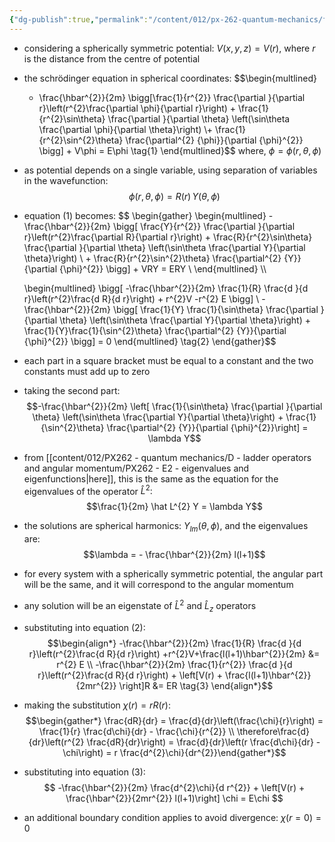 ```yaml
---
{"dg-publish":true,"permalink":"/content/012/px-262-quantum-mechanics/f-3-d-systems/px-262-f4-separation-of-variables-in-spherical-coordinates/"}
---
```


- considering a spherically symmetric potential: $V(x,y,z) = V(r)$, where $r$ is the distance from the centre of potential
- the schrödinger equation in spherical coordinates: 
$$\begin{multlined}
	- \frac{\hbar^{2}}{2m} \bigg[\frac{1}{r^{2}} \frac{\partial }{\partial r}\left(r^{2}\frac{\partial \phi}{\partial r}\right) + \frac{1}{r^{2}\sin\theta} \frac{\partial }{\partial \theta}
	\left(\sin\theta \frac{\partial \phi}{\partial \theta}\right) \\+ \frac{1}{r^{2}\sin^{2}\theta} \frac{\partial^{2} {\phi}}{\partial {\phi}^{2}} \bigg] + V\phi = E\phi \tag{1}
	\end{multlined}$$
	where, $\phi = \phi(r,\theta,\phi)$
- as potential depends on a single variable, using separation of variables in the wavefunction: $$\phi(r,\theta,\phi) = R(r) \, Y(\theta,\phi)$$
- equation $(1)$ becomes:
$$
\begin{gather}
	\begin{multlined}
		-\frac{\hbar^{2}}{2m} \bigg[ \frac{Y}{r^{2}} \frac{\partial }{\partial r}\left(r^{2}\frac{\partial R}{\partial r}\right) + \frac{R}{r^{2}\sin\theta} \frac{\partial }{\partial \theta} \left(\sin\theta \frac{\partial Y}{\partial \theta}\right) \\
		+ \frac{R}{r^{2}\sin^{2}\theta} \frac{\partial^{2} {Y}}{\partial {\phi}^{2}}  \bigg] + VRY = ERY \\
	\end{multlined} \\\\
	
	\begin{multlined}
		\bigg[ -\frac{\hbar^{2}}{2m} \frac{1}{R} \frac{d }{d r}\left(r^{2}\frac{d R}{d r}\right) + r^{2}V -r^{2} E \bigg] \\
		-\frac{\hbar^{2}}{2m} \bigg[ \frac{1}{Y} \frac{1}{\sin\theta} \frac{\partial }{\partial \theta} \left(\sin\theta \frac{\partial Y}{\partial \theta}\right) + \frac{1}{Y}\frac{1}{\sin^{2}\theta} \frac{\partial^{2} {Y}}{\partial {\phi}^{2}} \bigg] = 0
	\end{multlined} \tag{2}
\end{gather}$$
- each part in a square bracket must be equal to a constant and the two constants must add up to zero
- taking the second part: 
$$-\frac{\hbar^{2}}{2m} \left[ \frac{1}{\sin\theta} \frac{\partial }{\partial \theta} \left(\sin\theta \frac{\partial Y}{\partial \theta}\right) + \frac{1}{\sin^{2}\theta} \frac{\partial^{2} {Y}}{\partial {\phi}^{2}}\right] = \lambda Y$$
- from [[content/012/PX262 - quantum mechanics/D - ladder operators and angular momentum/PX262 - E2 - eigenvalues and eigenfunctions\|here]], this is the same as the equation for the eigenvalues of the operator $\hat L^{2}:$ 
$$\frac{1}{2m} \hat L^{2} Y = \lambda Y$$
- the solutions are spherical harmonics: $Y_{lm} (\theta,\phi)$, and the eigenvalues are: 
  $$\lambda = - \frac{\hbar^{2}}{2m} l(l+1)$$
- for every system with a spherically symmetric potential, the angular part will be the same, and it will correspond to the angular momentum
- any solution will be an eigenstate of $\hat L^{2}$ and $\hat L_{z}$ operators
- substituting into equation $(2):$ 
$$\begin{align*}
	-\frac{\hbar^{2}}{2m} \frac{1}{R} \frac{d }{d r}\left(r^{2}\frac{d R}{d r}\right) +r^{2}V+\frac{l(l+1)\hbar^{2}}{2m} &= r^{2} E \\
	-\frac{\hbar^{2}}{2m} \frac{1}{r^{2}} \frac{d }{d r}\left(r^{2}\frac{d R}{d r}\right) + \left[V(r) + \frac{l(l+1)\hbar^{2}}{2mr^{2}} \right]R &= ER \tag{3}
\end{align*}$$
- making the substitution $\chi(r) = r R(r):$ 
$$\begin{gather*} 
\frac{dR}{dr} = \frac{d}{dr}\left(\frac{\chi}{r}\right) = \frac{1}{r} \frac{d\chi}{dr} - \frac{\chi}{r^{2}} \\
\therefore\frac{d}{dr}\left(r^{2} \frac{dR}{dr}\right) = \frac{d}{dr}\left(r \frac{d\chi}{dr} - \chi\right) = r \frac{d^{2}\chi}{dr^{2}}​
\end{gather*}$$
- substituting into equation $(3):$  
$$ -\frac{\hbar^{2}}{2m} \frac{d^{2}\chi}{d r^{2}} + \left[V(r) + \frac{\hbar^{2}}{2mr^{2}} l(l+1)\right] \chi = E\chi $$
- an additional boundary condition applies to avoid divergence: $\chi(r=0)=0$ 
